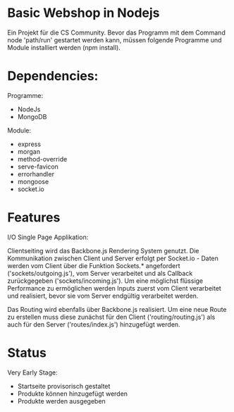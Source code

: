# Basic Webshop in Nodejs

Ein Projekt für die CS Community.
Bevor das Programm mit dem Command node 'path/run' gestartet werden kann, müssen folgende Programme und Module installiert werden (npm install).

# Dependencies:

Programme:
- NodeJs
- MongoDB

Module:
- express
- morgan
- method-override
- serve-favicon
- errorhandler
- mongoose
- socket.io

# Features

I/O Single Page Applikation:

Clientseiting wird das Backbone.js Rendering System genutzt. Die Kommunikation zwischen Client und Server erfolgt per Socket.io - Daten werden vom Client über die Funktion Sockets.* angefordert ('sockets/outgoing.js'), vom Server verarbeitet und als Callback zurückgegeben ('sockets/incoming.js').
Um eine möglichst flüssige Performance zu ermöglichen werden Inputs zuerst vom Client verarbeitet und realisiert, bevor sie vom Server endgültig verarbeitet werden.

Das Routing wird ebenfalls über Backbone.js realisiert. Um eine neue Route zu erstellen muss diese zunächst für den Client ('routing/routing.js') als auch für den Server ('routes/index.js') hinzugefügt werden.

# Status

Very Early Stage:
- Startseite provisorisch gestaltet
- Produkte können hinzugefügt werden 
- Produkte werden ausgegeben
